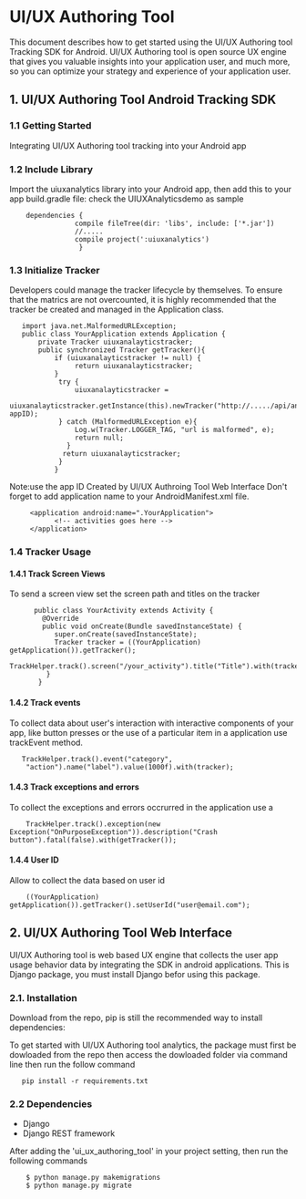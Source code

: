 #  UI/UX Authoring Tool

This document describes how to get started using the UI/UX Authoring tool Tracking SDK for Android. UI/UX Authoring tool is open source UX engine that gives you valuable insights into your application user, and much more, so you can optimize your strategy and experience of your application user.


## 1. UI/UX Authoring Tool Android Tracking SDK

### 1.1 Getting Started

Integrating UI/UX Authoring tool tracking into your Android app

### 1.2 Include Library
Import the uiuxanalytics library into your Android app, then add this to your app build.gradle file: check the UIUXAnalyticsdemo as sample

        dependencies {
                    compile fileTree(dir: 'libs', include: ['*.jar'])
                    //.....
                    compile project(':uiuxanalytics')
                     }

### 1.3 Initialize Tracker

Developers could manage the tracker lifecycle by themselves. To ensure that the matrics are not overcounted, it is highly recommended that the tracker be created and managed in the Application class. 

       import java.net.MalformedURLException;
       public class YourApplication extends Application {
           private Tracker uiuxanalayticstracker;
           public synchronized Tracker getTracker(){
               if (uiuxanalayticstracker != null) {
                    return uiuxanalayticstracker;
               }
                try {
                    uiuxanalayticstracker = 
                    uiuxanalayticstracker.getInstance(this).newTracker("http://...../api/analytics/actionlog/", appID);
                } catch (MalformedURLException e){
                    Log.w(Tracker.LOGGER_TAG, "url is malformed", e);
                    return null;
                  }
                 return uiuxanalayticstracker;
                }     
               }

Note:use the app ID Created by UI/UX Authroing Tool Web Interface 
Don't forget to add application name to your AndroidManifest.xml file.

         <application android:name=".YourApplication">
               <!-- activities goes here -->
         </application>

### 1.4 Tracker Usage

#### 1.4.1 Track Screen Views

To send a screen view set the screen path and titles on the tracker

          public class YourActivity extends Activity {
            @Override
            public void onCreate(Bundle savedInstanceState) {
               super.onCreate(savedInstanceState);
               Tracker tracker = ((YourApplication) getApplication()).getTracker();
               TrackHelper.track().screen("/your_activity").title("Title").with(tracker);
             }
           }

#### 1.4.2 Track events 

To collect data about user's interaction with interactive components of your app, like button presses or the use of a particular item in a application use trackEvent method.

       TrackHelper.track().event("category", 
        "action").name("label").value(1000f).with(tracker);

#### 1.4.3 Track exceptions and errors 
To collect the exceptions and errors occrurred in the application use a 

        TrackHelper.track().exception(new Exception("OnPurposeException")).description("Crash button").fatal(false).with(getTracker());

#### 1.4.4 User ID

Allow to collect the data based on user id

        ((YourApplication) getApplication()).getTracker().setUserId("user@email.com");



## 2. UI/UX Authoring Tool Web Interface

UI/UX Authoring tool is web based UX engine that collects the user app usage behavior data by integrating the SDK in android applications. This is Django package, you must install Django befor using this package.

### 2.1. Installation
Download from the repo, pip is still the recommended way to install dependencies:


To get started with UI/UX Authoring tool analytics, the package must first be dowloaded from the repo then access the dowloaded folder via command line then run the follow command

       pip install -r requirements.txt

### 2.2 Dependencies
* Django
* Django REST framework 



After adding the 'ui_ux_authoring_tool' in your project setting, then run the following commands

        $ python manage.py makemigrations
        $ python manage.py migrate  
